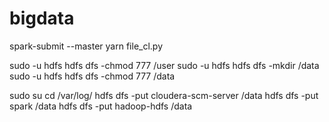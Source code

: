 # bigdata

spark-submit --master yarn  file_cl.py

sudo -u hdfs hdfs dfs -chmod 777  /user
sudo -u hdfs hdfs dfs -mkdir /data
sudo -u hdfs hdfs dfs -chmod 777  /data

sudo su
cd /var/log/
hdfs dfs -put cloudera-scm-server /data
hdfs dfs -put spark /data
hdfs dfs -put hadoop-hdfs /data
